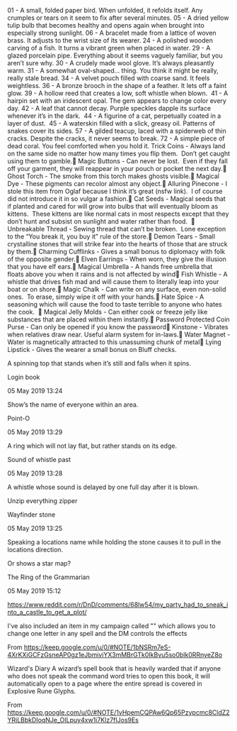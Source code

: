 01 - A small, folded paper bird. When unfolded, it refolds itself. Any crumples or tears on it seem to fix after several minutes.
05 - A dried yellow tulip bulb that becomes healthy and opens again when brought into especially strong sunlight.
06 - A bracelet made from a lattice of woven brass. It adjusts to the wrist size of its wearer.
24 - A polished wooden carving of a fish. It turns a vibrant green when placed in water.
29 - A glazed porcelain pipe. Everything about it seems vaguely familiar, but you aren’t sure why.
30 - A crudely made wool glove. It’s always pleasantly warm.
31 - A somewhat oval-shaped… thing. You think it might be really, really stale bread.
34 - A velvet pouch filled with coarse sand. It feels weightless.
36 - A bronze brooch in the shape of a feather. It lets off a faint glow.
39 - A hollow reed that creates a low, soft whistle when blown. 
41 - A hairpin set with an iridescent opal. The gem appears to change color every day.
42 - A leaf that cannot decay. Purple speckles dapple its surface whenever it’s in the dark. 
44 - A figurine of a cat, perpetually coated in a layer of dust. 
45 - A waterskin filled with a slick, greasy oil. Patterns of snakes cover its sides.
57 - A gilded teacup, laced with a spiderweb of thin cracks. Despite the cracks, it never seems to break.
72 - A simple piece of dead coral. You feel comforted when you hold it.
Trick Coins - Always land on the same side no matter how many times you flip them.  Don’t get caught using them to gamble.
Magic Buttons - Can never be lost.  Even if they fall off your garment, they will reappear in your pouch or pocket the next day.
Ghost Torch - The smoke from this torch makes ghosts visible.
Magical Dye - These pigments can recolor almost any object.
Alluring Pinecone - I stole this item from Oglaf because I think it’s great (nsfw link).  I of course did not introduce it in so vulgar a fashion.
Cat Seeds - Magical seeds that if planted and cared for will grow into bulbs that will eventually bloom as kittens.  These kittens are like normal cats in most respects except that they don’t hunt and subsist on sunlight and water rather than food.  
Unbreakable Thread - Sewing thread that can’t be broken.  Lone exception to the “You break it, you buy it” rule of the store.
Demon Tears - Small crystalline stones that will strike fear into the hearts of those that are struck by them.
Charming Cufflinks - Gives a small bonus to diplomacy with folk of the opposite gender.
Elven Earrings - When worn, they give the illusion that you have elf ears.
Magical Umbrella - A hands free umbrella that floats above you when it rains and is not affected by wind
Fish Whistle - A whistle that drives fish mad and will cause them to literally leap into your boat or on shore.
Magic Chalk - Can write on any surface, even non-solid ones.  To erase, simply wipe it off with your hands.
Hate Spice - A seasoning which will cause the food to taste terrible to anyone who hates the cook.  
Magical Jelly Molds - Can either cook or freeze jelly like substances that are placed within them instantly.
Password Protected Coin Purse - Can only be opened if you know the password
Kinstone - Vibrates when relatives draw near. Useful alarm system for in-laws.
Water Magnet - Water is magnetically attracted to this unassuming chunk of metal
Lying Lipstick - Gives the wearer a small bonus on Bluff checks.

A spinning top that stands when it’s still and falls when it spins.

Login book

05 May 2019
13:24

Show’s the name of everyone within an area.

Point-O

05 May 2019
13:29

A ring which will not lay flat, but rather stands on its edge.

Sound of whistle past

05 May 2019
13:28

A whistle whose sound is delayed by one full day after it is blown.

Unzip everything zipper

Wayfinder stone

05 May 2019
13:25

Speaking a locations name while holding the stone causes it to pull in the locations direction.

Or shows a star map?

The Ring of the Grammarian

05 May 2019
15:12

https://www.reddit.com/r/DnD/comments/68lw54/my_party_had_to_sneak_into_a_castle_to_get_a_plot/

I've also included an item in my campaign called "" which allows you to change one letter in any spell and the DM controls the effects

From <https://keep.google.com/u/0/#NOTE/1bNSRm7eS-4XrKXiGCFzGsneAP0gz1eJbmiviYX3mMBrGTk0IkBvu5so0blk0RRnyeZ8o> 

Wizard's Diary
A wizard’s spell book that is heavily warded that if anyone who does not speak the command word tries to open this book, it will automatically open to a page where the entire spread is covered in Explosive Rune Glyphs.

From <https://keep.google.com/u/0/#NOTE/1vHpemCQPAw6Qp65Pzypcmc8CldZ2YRjLBbkDIoqNJe_OILpuy4xw1i7Klz7fIJos9Es> 
